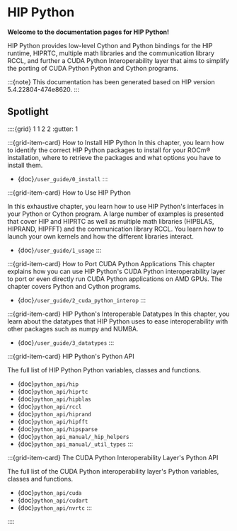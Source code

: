 <!-- MIT License
  -- 
  -- Copyright (c) 2023 Advanced Micro Devices, Inc.
  -- 
  -- Permission is hereby granted, free of charge, to any person obtaining a copy
  -- of this software and associated documentation files (the "Software"), to deal
  -- in the Software without restriction, including without limitation the rights
  -- to use, copy, modify, merge, publish, distribute, sublicense, and/or sell
  -- copies of the Software, and to permit persons to whom the Software is
  -- furnished to do so, subject to the following conditions:
  -- 
  -- The above copyright notice and this permission notice shall be included in all
  -- copies or substantial portions of the Software.
  -- 
  -- THE SOFTWARE IS PROVIDED "AS IS", WITHOUT WARRANTY OF ANY KIND, EXPRESS OR
  -- IMPLIED, INCLUDING BUT NOT LIMITED TO THE WARRANTIES OF MERCHANTABILITY,
  -- FITNESS FOR A PARTICULAR PURPOSE AND NONINFRINGEMENT. IN NO EVENT SHALL THE
  -- AUTHORS OR COPYRIGHT HOLDERS BE LIABLE FOR ANY CLAIM, DAMAGES OR OTHER
  -- LIABILITY, WHETHER IN AN ACTION OF CONTRACT, TORT OR OTHERWISE, ARISING FROM,
  -- OUT OF OR IN CONNECTION WITH THE SOFTWARE OR THE USE OR OTHER DEALINGS IN THE
  -- SOFTWARE.
  -->
# HIP Python

**Welcome to the documentation pages for HIP Python!**

HIP Python provides low-level Cython and Python bindings for the HIP runtime, HIPRTC,
multiple math libraries and the communication library RCCL,
and further a CUDA Python Interoperability layer that aims to simplify
the porting of CUDA Python Python and Cython programs.

:::{note}
This documentation has been generated based on HIP version 5.4.22804-474e8620.
:::

## Spotlight

::::{grid} 1 1 2 2
:gutter: 1

:::{grid-item-card} How to Install HIP Python
In this chapter, you learn how to identify
the correct HIP Python packages to install for your ROCm&reg; installation, 
where to retrieve the packages and what options
you have to install them.

- {doc}`/user_guide/0_install`
:::

:::{grid-item-card} How to Use HIP Python

In this exhaustive chapter, you learn how to use
HIP Python's interfaces in your Python or Cython program.
A large number of examples is presented that cover 
HIP and HIPRTC as well as multiple math libraries (HIPBLAS, HIPRAND, HIPFFT) 
and the communication library RCCL.
You learn how to launch your own kernels and how the different
libraries interact.

- {doc}`/user_guide/1_usage`
:::

:::{grid-item-card} How to Port CUDA Python Applications
This chapter explains how you can use HIP Python's CUDA Python interoperability layer
to port or even directly run CUDA Python applications
on AMD GPUs. The chapter covers Python and Cython programs.

- {doc}`/user_guide/2_cuda_python_interop`
:::

:::{grid-item-card} HIP Python's Interoperable Datatypes
In this chapter, you learn about the datatypes that
HIP Python uses to ease interoperability with other
packages such as numpy and NUMBA.

- {doc}`/user_guide/3_datatypes`
:::

:::{grid-item-card} HIP Python's Python API

The full list of HIP Python Python variables, classes
and functions.

- {doc}`python_api/hip`
- {doc}`python_api/hiprtc`
- {doc}`python_api/hipblas`
- {doc}`python_api/rccl`
- {doc}`python_api/hiprand`
- {doc}`python_api/hipfft`
- {doc}`python_api/hipsparse`
- {doc}`python_api_manual/_hip_helpers`
- {doc}`python_api_manual/_util_types`
:::

:::{grid-item-card} The CUDA Python Interoperability Layer's Python API

The full list of the CUDA Python interoperability layer's Python variables, classes
and functions.

- {doc}`python_api/cuda`
- {doc}`python_api/cudart`
- {doc}`python_api/nvrtc`
:::

::::
